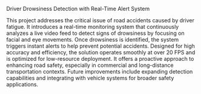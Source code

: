 Driver Drowsiness Detection with Real-Time Alert System

This project addresses the critical issue of road accidents caused by driver fatigue. It introduces a real-time monitoring system that continuously analyzes a live video feed to detect signs of drowsiness by focusing on facial and eye movements. Once drowsiness is identified, the system triggers instant alerts to help prevent potential accidents. Designed for high accuracy and efficiency, the solution operates smoothly at over 20 FPS and is optimized for low-resource deployment. It offers a proactive approach to enhancing road safety, especially in commercial and long-distance transportation contexts. Future improvements include expanding detection capabilities and integrating with vehicle systems for broader safety applications.
